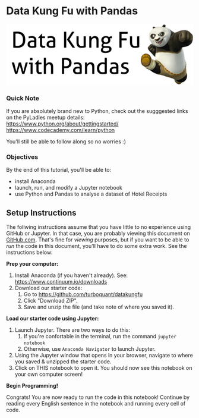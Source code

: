 # Data Kung Fu with Pandas

![Title Image](img/po.png)

### Quick Note
If you are absolutely brand new to Python, check out the sugggested links on the PyLadies meetup details:<br>
https://www.python.org/about/gettingstarted/ <br>
https://www.codecademy.com/learn/python

You'll still be able to follow along so no worries :)

### Objectives

By the end of this tutorial, you'll be able to:

- install Anaconda
- launch, run, and modify a Jupyter notebook
- use Python and Pandas to analyse a dataset of Hotel Receipts

## Setup Instructions

The follwing instructions assume that you have little to no experience using GitHub or Jupyter. In that case, you are probably viewing this document on [GitHub.com](https://github.com/). That's fine for *viewing* purposes, but if you want to be able to *run* the code in this document, you'll have to do some extra work. See the instructions below:

__Prep your computer:__

1. Install Anaconda (if you haven't already). See: https://www.continuum.io/downloads
1. Download our starter code:
    1. Go to https://github.com/turboquant/datakungfu
    2. Click "Download ZIP".
    3. Save and unzip the file (and take note of where you saved it).

__Load our starter code using Jupyter:__

1. Launch Jupyter. There are two ways to do this:
    1. If you're confortable in the terminal, run the command `jupyter notebook`
    2. Otherwise, use `Anaconda Navigator` to launch Jupyter.
2. Using the Jupyter window that opens in your browser, navigate to where you saved & unzipped the starter code.
3. Click on THIS notebook to open it. You should now see this notebook on your own computer screen!

__Begin Programming!__

Congrats! You are now ready to run the code in this notebook! Continue by reading every English sentence in the notebook and running every cell of code.